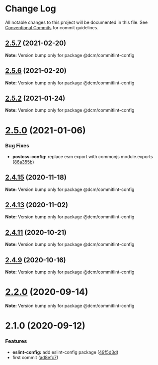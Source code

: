 # Change Log

All notable changes to this project will be documented in this file.
See [Conventional Commits](https://conventionalcommits.org) for commit guidelines.

## [2.5.7](https://github.com/dcmhub/chores/compare/v2.5.5...v2.5.7) (2021-02-20)

**Note:** Version bump only for package @dcm/commitlint-config





## [2.5.6](https://github.com/dcmhub/chores/compare/v2.5.5...v2.5.6) (2021-02-20)

**Note:** Version bump only for package @dcm/commitlint-config





## [2.5.2](https://github.com/dcmhub/chores/compare/v2.5.1...v2.5.2) (2021-01-24)

**Note:** Version bump only for package @dcm/commitlint-config





# [2.5.0](https://github.com/dcmhub/chores/compare/v2.4.32...v2.5.0) (2021-01-06)


### Bug Fixes

* **postcss-config:** replace esm export with commonjs module.exports ([86a355b](https://github.com/dcmhub/chores/commit/86a355be967589923a5acb20e30e066133e36da5))





## [2.4.15](https://github.com/dcmhub/chores/compare/v2.4.14...v2.4.15) (2020-11-18)

**Note:** Version bump only for package @dcm/commitlint-config





## [2.4.13](https://github.com/dcmhub/chores/compare/v2.4.12...v2.4.13) (2020-11-02)

**Note:** Version bump only for package @dcm/commitlint-config





## [2.4.11](https://github.com/dcmhub/chores/compare/v2.4.10...v2.4.11) (2020-10-21)

**Note:** Version bump only for package @dcm/commitlint-config





## [2.4.9](https://github.com/dcmhub/chores/compare/v2.4.8...v2.4.9) (2020-10-16)

**Note:** Version bump only for package @dcm/commitlint-config





# [2.2.0](https://github.com/dcmhub/chores/compare/v2.1.3...v2.2.0) (2020-09-14)

**Note:** Version bump only for package @dcm/commitlint-config





# 2.1.0 (2020-09-12)


### Features

* **eslint-config:** add eslint-config package ([49f5d3d](https://github.com/dcmhub/chores/commit/49f5d3d0fdea163162fee83f0b89a5eeee9b7744))
* first commit ([ad8efc7](https://github.com/dcmhub/chores/commit/ad8efc74cd80d6d699e7210bc9088ecc1e3baa2a))
